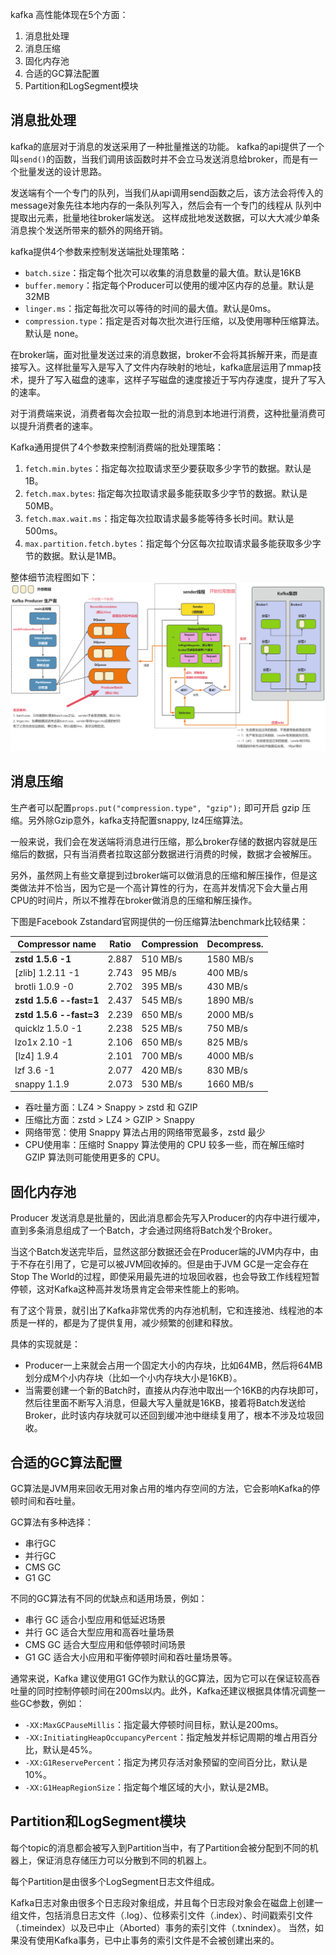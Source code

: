 

kafka 高性能体现在5个方面：
1. 消息批处理
2. 消息压缩
3. 固化内存池
4. 合适的GC算法配置
5. Partition和LogSegment模块

## 消息批处理

kafka的底层对于消息的发送采用了一种批量推送的功能。
kafka的api提供了一个叫`send()`的函数，当我们调用该函数时并不会立马发送消息给broker，而是有一个批量发送的设计思路。

发送端有个一个专门的队列，当我们从api调用send函数之后，该方法会将传入的message对象先往本地内存的一条队列写入，然后会有一个专门的线程从
队列中提取出元素，批量地往broker端发送。 这样成批地发送数据，可以大大减少单条消息挨个发送所带来的额外的网络开销。

kafka提供4个参数来控制发送端批处理策略：
- `batch.size`：指定每个批次可以收集的消息数量的最大值。默认是16KB
- `buffer.memory`：指定每个Producer可以使用的缓冲区内存的总量。默认是32MB
- `linger.ms`：指定每批次可以等待的时间的最大值。默认是0ms。
- `compression.type`：指定是否对每次批次进行压缩，以及使用哪种压缩算法。默认是 none。

在broker端，面对批量发送过来的消息数据，broker不会将其拆解开来，而是直接写入。这样批量写入是写入了文件内存映射的地址，kafka底层运用了mmap技术，提升了写入磁盘的速率，这样子写磁盘的速度接近于写内存速度，提升了写入的速率。

对于消费端来说，消费者每次会拉取一批的消息到本地进行消费，这种批量消费可以提升消费者的速率。

Kafka通用提供了4个参数来控制消费端的批处理策略：
1. `fetch.min.bytes`：指定每次拉取请求至少要获取多少字节的数据。默认是1B。
2. `fetch.max.bytes`: 指定每次拉取请求最多能获取多少字节的数据。默认是50MB。
3. `fetch.max.wait.ms`：指定每次拉取请求最多能等待多长时间。默认是500ms。
4. `max.partition.fetch.bytes`：指定每个分区每次拉取请求最多能获取多少字节的数据。默认是1MB。

整体细节流程图如下：
![kafka消息批处理的整体细节流程](./../../images/kafka-message-batch-processing.jpg)

## 消息压缩
生产者可以配置`props.put("compression.type", "gzip");` 即可开启 gzip 压缩。另外除Gzip意外，kafka支持配置snappy, lz4压缩算法。

一般来说，我们会在发送端将消息进行压缩，那么broker存储的数据内容就是压缩后的数据，只有当消费者拉取这部分数据进行消费的时候，数据才会被解压。

另外，虽然网上有些文章提到过broker端可以做消息的压缩和解压操作，但是这类做法并不恰当，因为它是一个高计算性的行为，在高并发情况下会大量占用CPU的时间片，所以不推荐在broker做消息的压缩和解压操作。

下图是Facebook Zstandard官网提供的一份压缩算法benchmark比较结果：

| Compressor name         | Ratio | Compression| Decompress.|
| ---------------         | ------| -----------| ---------- |
| **zstd 1.5.6 -1**       | 2.887 |   510 MB/s |  1580 MB/s |
| [zlib] 1.2.11 -1        | 2.743 |    95 MB/s |   400 MB/s |
| brotli 1.0.9 -0         | 2.702 |   395 MB/s |   430 MB/s |
| **zstd 1.5.6 --fast=1** | 2.437 |   545 MB/s |  1890 MB/s |
| **zstd 1.5.6 --fast=3** | 2.239 |   650 MB/s |  2000 MB/s |
| quicklz 1.5.0 -1        | 2.238 |   525 MB/s |   750 MB/s |
| lzo1x 2.10 -1           | 2.106 |   650 MB/s |   825 MB/s |
| [lz4] 1.9.4             | 2.101 |   700 MB/s |  4000 MB/s |
| lzf 3.6 -1              | 2.077 |   420 MB/s |   830 MB/s |
| snappy 1.1.9            | 2.073 |   530 MB/s |  1660 MB/s |

- 吞吐量方面：LZ4 > Snappy > zstd 和 GZIP
- 压缩比方面：zstd > LZ4 > GZIP > Snappy
- 网络带宽：使用 Snappy 算法占用的网络带宽最多，zstd 最少
- CPU使用率：压缩时 Snappy 算法使用的 CPU 较多一些，而在解压缩时 GZIP 算法则可能使用更多的 CPU。

## 固化内存池

Producer 发送消息是批量的，因此消息都会先写入Producer的内存中进行缓冲，直到多条消息组成了一个Batch，才会通过网络将Batch发个Broker。

当这个Batch发送完毕后，显然这部分数据还会在Producer端的JVM内存中，由于不存在引用了，它是可以被JVM回收掉的。但是由于JVM GC是一定会存在Stop The World的过程，即使采用最先进的垃圾回收器，也会导致工作线程短暂停顿，这对Kafka这种高并发场景肯定会带来性能上的影响。

有了这个背景，就引出了Kafka非常优秀的内存池机制，它和连接池、线程池的本质是一样的，都是为了提供复用，减少频繁的创建和释放。

具体的实现就是：
- Producer一上来就会占用一个固定大小的内存块，比如64MB，然后将64MB划分成M个小内存块（比如一个小内存块大小是16KB）。 
- 当需要创建一个新的Batch时，直接从内存池中取出一个16KB的内存块即可，然后往里面不断写入消息，但最大写入量就是16KB，接着将Batch发送给Broker，此时该内存块就可以还回到缓冲池中继续复用了，根本不涉及垃圾回收。

## 合适的GC算法配置

GC算法是JVM用来回收无用对象占用的堆内存空间的方法，它会影响Kafka的停顿时间和吞吐量。

GC算法有多种选择：
- 串行GC
- 并行GC
- CMS GC
- G1 GC

不同的GC算法有不同的优缺点和适用场景，例如：
- 串行 GC 适合小型应用和低延迟场景
- 并行 GC 适合大型应用和高吞吐量场景
- CMS GC 适合大型应用和低停顿时间场景
- G1 GC 适合大小应用和平衡停顿时间和吞吐量场景等。

通常来说，Kafka 建议使用G1 GC作为默认的GC算法，因为它可以在保证较高吞吐量的同时控制停顿时间在200ms以内。此外，Kafka还建议根据具体情况调整一些GC参数，例如：
- `-XX:MaxGCPauseMillis`：指定最大停顿时间目标，默认是200ms。
- `-XX:InitiatingHeapOccupancyPercent`：指定触发并标记周期的堆占用百分比，默认是45%。
- `-XX:G1ReservePercent`：指定为拷贝存活对象预留的空间百分比，默认是10%。
- `-XX:G1HeapRegionSize`：指定每个堆区域的大小，默认是2MB。

## Partition和LogSegment模块

每个topic的消息都会被写入到Partition当中，有了Partition会被分配到不同的机器上，保证消息存储压力可以分散到不同的机器上。

每个Partition是由很多个LogSegment日志文件组成。

Kafka日志对象由很多个日志段对象组成，并且每个日志段对象会在磁盘上创建一组文件，包括消息日志文件（.log）、位移索引文件（.index）、时间戳索引文件（.timeindex）以及已中止（Aborted）事务的索引文件（.txnindex）。
当然，如果没有使用Kafka事务，已中止事务的索引文件是不会被创建出来的。

